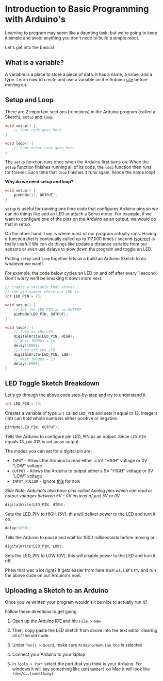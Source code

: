 # Introduction to Basic Programming with Arduino's
Learning to program may seem like a daunting task, but we're going to keep it simple and avoid anything you don't need to build a simple robot. 

Let's get into the basics!

## What is a variable?
A variable is a place to store a piece of data. It has a name, a value, and a type.
Learn how to create and use a variable on the Arduino [site](https://www.arduino.cc/en/Tutorial/Variables) before moving on.

## Setup and Loop
There are 2 important sections (functions) in the Arduino program (called a Sketch), `setup` and `loop`. 

```c
void setup() {
	// Some code goes here
}

void loop() {
	// Some other code goes here
}
```

The `setup` function runs once when the Arduino first turns on. When the `setup` function finishes running all of its code, the `loop` function then runs for forever.  Each time that `loop` finishes it runs again, hence the name loop!

**Why do we need setup and loop?**
```c
void setup() {
	pinMode(13, OUTPUT);
}
```
`setup` is useful for running one time code that configures Arduino pins so we can do things like add an LED or attach a Servo motor. For example, if we want to configure one of the pins on the Arduino as an output, we would do that in setup.

On the other hand, `loop` is where most of our program actually runs. Having a function that is continually called up to 117,000 times / second ([source](https://learn.sparkfun.com/blog/1687)) is really useful! We can do things like update a distance variable from our sensors or even use delays to slow down the program and toggle an LED.

Putting `setup` and `loop` together lets us a build an Arduino Sketch to do whatever we want!

For example, the code below cycles an LED on and off after every 1 second. Don't worry we'll be breaking it down more next.

```c
// Create a variable that stores
// the pin number where our LED is.
int LED_PIN = 13;

void setup() {
	// Set the LED_PIN as an OUTPUT
	pinMode(LED_PIN, OUTPUT);
}

void loop() {
	// Turn on the LED
	digitalWrite(LED_PIN, HIGH);
	// Wait 1000ms = 1s
	delay(1000);
	// Turn off the LED
	digitalWrite(LED_PIN, LOW);
	// Wait 1000ms = 1s
	delay(1000);
}
```
## LED Toggle Sketch Breakdown
Let's go through the above code step-by-step and try to understand it.
```c
int LED_PIN = 13;
```
Creates a variable of type `int` called `LED_PIN` and sets it equal to 13. Integers (int) can hold whole numbers either positive or negative.

```c
pinMode(LED_PIN, OUTPUT);
```

Tells the Arduino to configure pin LED_PIN as an output. Since `LED_PIN` equals 13, pin #13 is set as an output.

The modes you can set for a digital pin are: 

 - `INPUT` - Allows the Arduino to read either a 5V "HIGH" voltage or 0V "LOW" voltage
 - `OUTPUT` - Allows the Arduino to output either a 5V "HIGH" voltage or 0V "LOW" voltage
 - `INPUT_PULLUP` - Ignore [this](https://www.arduino.cc/en/Tutorial/DigitalPins) for now

*Side Note: Arduino's also have pins called Analog pins which can read or output voltages between 5V - 0V instead of just 5V or 0V*

```c
digitalWrite(LED_PIN, HIGH);
```
Sets the LED_PIN to HIGH (5V), this will deliver power to the LED and turn it on.

```c
delay(1000);
```
Tells the Arduino to pause and wait for 1000 milliseconds before moving on.

```c
digitalWrite(LED_PIN, LOW);
```
Sets the LED_PIN to LOW (0V), this will disable power to the LED and turn it off.

Phew that was a lot right? It gets easier from here trust us. Let's try and run the above code on our Arduino's now.

## Uploading a Sketch to an Arduino
Once you've written your program wouldn't it be nice to actually run it? 

Follow these directions to get going:
1. Open up the Arduino IDE and hit:
`File > New`

2. Then, copy paste the LED sketch from above into the text editor clearing all of the old code.

3. Under `Tools > Board`, make sure `Arduino/Genuino Uno` is selected

4. Connect your Arduino to your laptop
5. In `Tools > Port` select the port that you think is your Arduino. For windows it will say something like `COM{number}` on Mac it will look like `/dev/cu.{something}`
<!--stackedit_data:
eyJoaXN0b3J5IjpbLTU1MTY2NTE2Myw1NjIyOTg1ODMsNzMwOT
k4MTE2XX0=
-->